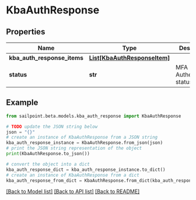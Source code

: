 # KbaAuthResponse


## Properties

Name | Type | Description | Notes
------------ | ------------- | ------------- | -------------
**kba_auth_response_items** | [**List[KbaAuthResponseItem]**](KbaAuthResponseItem.md) |  | [optional] 
**status** | **str** | MFA Authentication status | [optional] 

## Example

```python
from sailpoint.beta.models.kba_auth_response import KbaAuthResponse

# TODO update the JSON string below
json = "{}"
# create an instance of KbaAuthResponse from a JSON string
kba_auth_response_instance = KbaAuthResponse.from_json(json)
# print the JSON string representation of the object
print(KbaAuthResponse.to_json())

# convert the object into a dict
kba_auth_response_dict = kba_auth_response_instance.to_dict()
# create an instance of KbaAuthResponse from a dict
kba_auth_response_from_dict = KbaAuthResponse.from_dict(kba_auth_response_dict)
```
[[Back to Model list]](../README.md#documentation-for-models) [[Back to API list]](../README.md#documentation-for-api-endpoints) [[Back to README]](../README.md)


